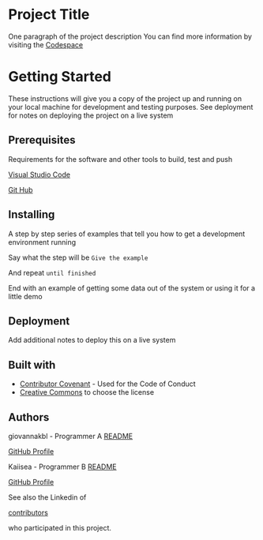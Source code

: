 # Project Title

One paragraph of the project description
You can find more information by visiting the [Codespace](https://codespaceacademy.com/)

# Getting Started

These instructions will give you a copy of the project up and running on your local machine for development and testing purposes. See deployment for notes on deploying the project on a live system

## Prerequisites

Requirements for the software and other tools to build, test and push 

[Visual Studio Code](https://code.visualstudio.com/)

[Git Hub](https://github.com/)

## Installing

A step by step series of examples that tell you how to get a development environment running

Say what the step will be
`Give the example`

And repeat
`until finished`

End with an example of getting some data out of the system or using it for a little demo

## Deployment

Add additional notes to deploy this on a live system

## Built with

- [Contributor Covenant](https://www.contributor-covenant.org/) - Used for the Code of Conduct
- [Creative Commons](https://creativecommons.org/) to choose the license

## Authors

giovannakbl - Programmer A [README](https://github.com/giovannakbl#hi-there-)

[GitHub Profile](https://github.com/giovannakbl)

Kaiisea - Programmer B [README](https://github.com/kaiisea#im-currently-working-in-improve-it-see-you-soon-/)

[GitHub Profile](https://github.com/Kaiisea)

See also the Linkedin of

[contributors](https://www.linkedin.com/in/www.linkedin.com/in/antonio-cebri%C3%A1n-mesa)

who participated in this project.